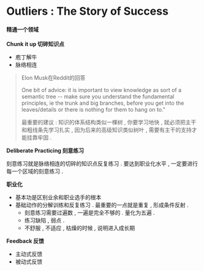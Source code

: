 # Outliers : The Story of Success

#### 精通一个领域

**Chunk it up 切碎知识点**

* 庖丁解牛
* 脉络相连

> Elon Musk在Reddit的回答
>
> One bit of advice: it is important to view knowledge as sort of a semantic tree -- make sure you understand the fundamental principles, ie the trunk and big branches, before you get into the leaves/details or there is nothing for them to hang on to."
>
> 最重要的建议 : 知识的体系结构类似一棵树 , 你要学习地快 , 就必须把主干和粗线条先学习扎实 , 因为后来的高级知识类似树叶 , 需要有主干的支持才能挂靠牢固 .

**Deliberate Practicing 刻意练习**

刻意练习就是脉络相连的切碎的知识点反复练习 . 要达到职业化水平 , 一定要进行每一个区域的刻意练习 . 

**职业化**

* 基本功是区别业余和职业选手的根本
* 基础动作的分解训练和反复练习 . 最重要的一点就是重复 , 形成条件反射 . 
  * 刻意练习需要过遍数 , 一遍是完全不够的 . 量化为五遍 . 
  * 练习缺陷 , 弱点 . 
  * 不舒服 , 不适应 , 枯燥的时候 , 说明进入成长期

**Feedback 反馈**

* 主动式反馈
* 被动式反馈



